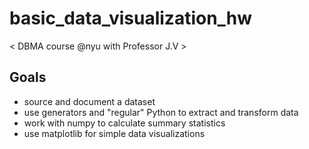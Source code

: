 # basic_data_visualization_hw
< DBMA course @nyu with Professor J.V >

## Goals
* source and document a dataset
* use generators and "regular" Python to extract and transform data
* work with numpy to calculate summary statistics
* use matplotlib for simple data visualizations

